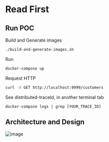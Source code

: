 # Read First

## Run POC

Build and Generate images
```sh
./build-and-generate-images.sh
```

Run
```sh
docker-compose up
```

Request HTTP
```sh
curl -X GET http://localhost:9999/customers
```



See distributed-traceId, in another terminal tab
```
docker-compose logs | grep [YOUR_TRACE_ID]
```

## Architecture and Design

![image](https://github.com/diegolirio/spring-boot-3-observability/assets/3913593/9cd769b9-afd9-449a-9e6a-edef05b9ec87)
